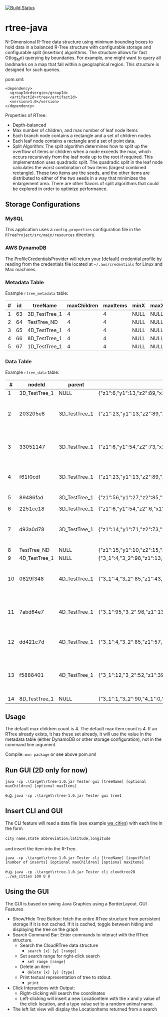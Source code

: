 [![Build Status](https://dev.azure.com/dsergio/rtree-java/_apis/build/status/dsergio.rtree-java?branchName=master)](https://dev.azure.com/dsergio/rtree-java/_build/latest?definitionId=7&branchName=master)

# rtree-java


N-Dimensional R-Tree data structure using minimum bounding boxes to hold data in a balanced R-Tree structure with configurable storage and configurable split (insertion) algorithms. The structure allows for fast O(log<sub>M</sub>n) querying by boundaries. For example, one might want to query all landmarks on a map that fall within a geographical region. This structure is designed for such queries.

pom.xml:
```
<dependency>
  <groupId>dsergio</groupId>
  <artifactId>rtree</artifactId>
  <version>1.0</version>
</dependency>
```

Properties of RTree:
* Depth-balanced
* Max number of children, and max number of leaf node Items
* Each branch node contains a rectangle and a set of children nodes
* Each leaf node contains a rectangle and a set of point data.
* Split Algorithm: The split algorithm determines how to split up the overflow of items or children when a node exceeds the max, which occurs recursively from the leaf node up to the root if required. This implementation uses quadradic split. The quadradic split in the leaf node calculates the worst combination of two items (largest combined rectangle). These two items are the seeds, and the other items are distributed to either of the two seeds in a way that minimizes the enlargement area. There are other flavors of split algorithms that could be explored in order to optimize performance.

## Storage Configurations

### MySQL
This application uses a `config.properties` configuration file in the `RTreeProject/src/main/resources` directory.

### AWS DynamoDB
The ProfileCredentialsProvider will return your [default] credential profile by reading from the credentials file located at `~/.aws/credentials` for Linux and Mac machines.

### Metadata Table
Example `rtree_metadata` table: 

|#|id|treeName|maxChildren|maxItems|minX|maxX|minY|maxY|N|minimums|maximums
|--|--|----------|----------|----------|-----|-----|-----|-----|-----|----------|----------
|1|63|3D_TestTree_1|4|4|NULL|NULL|NULL|NULL|3|[14,13,6]|[82,93,89]
|2|64|TestTree_ND|4|4|NULL|NULL|NULL|NULL|3|[5,10,15]|[5,10,15]
|3|65|4D_TestTree_1|4|4|NULL|NULL|NULL|NULL|4|[8,0,32,4]|[57,97,90,97]
|4|66|8D_TestTree_1|4|4|NULL|NULL|NULL|NULL|8|[6,36,7,1,0,17,24,1]|[59,90,64,90,81,85,87,94]
|5|67|1D_TestTree_1|4|4|NULL|NULL|NULL|NULL|1|[2]|[93]

### Data Table
Example `rtree_data` table: 

|#|nodeId|parent|rectangle|items|children
|--|----------|----------|----------|----------|----------
|1|3D_TestTree_1|NULL|{"z1":6,"y1":13,"z2":89,"x1":1,"y2":93,"x2":82}|[]|["f61f0cdf","89486fad","2251cc18","d93a0d78"]
|2|203205e8|3D_TestTree_1|{"z1":23,"y1":13,"z2":89,"x1":34,"y2":35,"x2":82}|[{"x":55,"y":23,"z":89,"type":"Mountain Gorilla"},{"x":63,"y":13,"z":23,"type":"Brown Bear"},{"x":82,"y":35,"z":24,"type":"Snapping Turtle"},{"x":34,"y":27,"z":85,"type":"Boykin Spaniel"}]|[]
|3|33051147|3D_TestTree_1|{"z1":6,"y1":54,"z2":73,"x1":14,"y2":93,"x2":35}|[{"x":35,"y":93,"z":14,"type":"English Springer Spaniel"},{"x":21,"y":87,"z":30,"type":"Meerkat"},{"x":21,"y":71,"z":73,"type":"White Tiger"},{"x":14,"y":54,"z":6,"type":"Canaan Dog"}]|[]
|4|f61f0cdf|3D_TestTree_1|{"z1":23,"y1":13,"z2":89,"x1":55,"y2":35,"x2":82}|[{"x":63,"y":13,"z":23,"type":"Brown Bear"},{"x":55,"y":23,"z":89,"type":"Mountain Gorilla"},{"x":82,"y":35,"z":24,"type":"Snapping Turtle"}]|[]
|5|89486fad|3D_TestTree_1|{"z1":56,"y1":27,"z2":85,"x1":1,"y2":40,"x2":34}|[{"x":1,"y":40,"z":56,"type":"Stick Insect"},{"x":34,"y":27,"z":85,"type":"Boykin Spaniel"}]|[]
|6|2251cc18|3D_TestTree_1|{"z1":6,"y1":54,"z2":6,"x1":14,"y2":54,"x2":14}|[{"x":14,"y":54,"z":6,"type":"Canaan Dog"}]|[]
|7|d93a0d78|3D_TestTree_1|{"z1":14,"y1":71,"z2":73,"x1":21,"y2":93,"x2":35}|[{"x":35,"y":81,"z":58,"type":"Olm"},{"x":35,"y":93,"z":14,"type":"English Springer Spaniel"},{"x":21,"y":87,"z":30,"type":"Meerkat"},{"x":21,"y":71,"z":73,"type":"White Tiger"}]|[]
|8|TestTree_ND|NULL|{"z1":15,"y1":10,"z2":15,"x1":5,"y2":10,"x2":5}|[{"x":5,"y":10,"z":15,"type":"Gorilla"}]|[]
|9|4D_TestTree_1|NULL|{"3_1":4,"3_2":98,"z1":13,"y1":0,"z2":90,"x1":8,"y2":97,"x2":57}|[]|["7abd64e7","dd421c7d","f5888401"]
|10|0829f348|4D_TestTree_1|{"3_1":4,"3_2":85,"z1":43,"y1":19,"z2":71,"x1":22,"y2":97,"x2":44}|[{"3":4,"x":32,"y":39,"z":71,"type":"Buffalo"},{"3":85,"x":44,"y":97,"z":71,"type":"White Tiger"},{"3":85,"x":32,"y":77,"z":57,"type":"Uakari"},{"3":52,"x":22,"y":19,"z":43,"type":"Monkey"}]|[]
|11|7abd64e7|4D_TestTree_1|{"3_1":95,"3_2":98,"z1":13,"y1":48,"z2":41,"x1":8,"y2":89,"x2":57}|[{"3":97,"x":57,"y":89,"z":41,"type":"Birds Of Paradise"},{"3":95,"x":8,"y":54,"z":32,"type":"Tang"},{"3":98,"x":22,"y":48,"z":13,"type":"Doberman Pinscher"}]|[]
|12|dd421c7d|4D_TestTree_1|{"3_1":4,"3_2":85,"z1":57,"y1":39,"z2":71,"x1":32,"y2":97,"x2":44}|[{"3":85,"x":44,"y":97,"z":71,"type":"White Tiger"},{"3":4,"x":32,"y":39,"z":71,"type":"Buffalo"},{"3":85,"x":32,"y":77,"z":57,"type":"Uakari"}]|[]
|13|f5888401|4D_TestTree_1|{"3_1":12,"3_2":52,"z1":39,"y1":0,"z2":90,"x1":22,"y2":59,"x2":41}|[{"3":52,"x":22,"y":19,"z":43,"type":"Monkey"},{"3":12,"x":41,"y":59,"z":39,"type":"Tiger Shark"},{"3":20,"x":26,"y":0,"z":90,"type":"Horseshoe Crab"},{"3":34,"x":34,"y":21,"z":87,"type":"Anteater"}]|[]
|14|8D_TestTree_1|NULL|{"3_1":1,"3_2":90,"4_1":0,"4_2":90,"5_1":17,"5_2":91,"6_1":24,"6_2":87,"7_1":1,"7_2":94,"z1":2,"y1":22,"z2":76,"x1":6,"y2":90,"x2":59}|[]|["d68ecc6f","a7d50781","17ad9e40","f52d34ab"]

## Usage

The default max children count is 4. The default max item count is 4. If an RTree already exists, it has these set already, it will use the value in the metadata table (either DynamoDB or other storage configuration), not in the command line argument.  

Compile: `mvn package` or see above pom.xml


## Run GUI (2D only for now)

`java -cp .\target\rtree-1.0.jar Tester gui [treeName] [optional maxChildren] [optional maxItems]`

e.g. `java -cp .\target\rtree-1.0.jar Tester gui tree1`

## Insert CLI and GUI

The CLI feature will read a data file (see example [wa_cities](https://github.com/dsergio/rtree-java/blob/master/wa_cities)) with each line in the form<br /><br />
`city name,state abbreviation;latitude,longitude`<br /><br />
and insert the item into the R-Tree.

`java -cp .\target\rtree-1.0.jar Tester cli [treeName] [inputFile] [number of inserts] [optional maxChildren] [optional maxItems]`

e.g. `java -cp .\target\rtree-1.0.jar Tester cli cloudtree28 ../wa_cities 100 8 8`

## Using the GUI

The GUI is based on swing Java Graphics using a BorderLayout. 
GUI Features
* Show/Hide Tree Button: fetch the entire RTree structure from persistent storage if it is not cached. If it is cached, toggle between hiding and displaying the tree on the graph
* Search Command Bar: Enter commands to interact with the RTree structure. 
	* Search the CloudRTree data structure 
		* `search [x] [y] [range]`
	* Set search range for right-click search
		* `set range [range]`
	* Delete an item
		* `delete [x] [y] [type]`
	* Print textual representation of tree to stdout.
		* `print`
* Click Interactions with Output:
	* Right-clicking will search the coordinates
	* Left-clicking will insert a new LocationItem with the x and y value of the click location, and a type value set to a random animal name.
* The left list view will display the LocationItems returned from a search 
